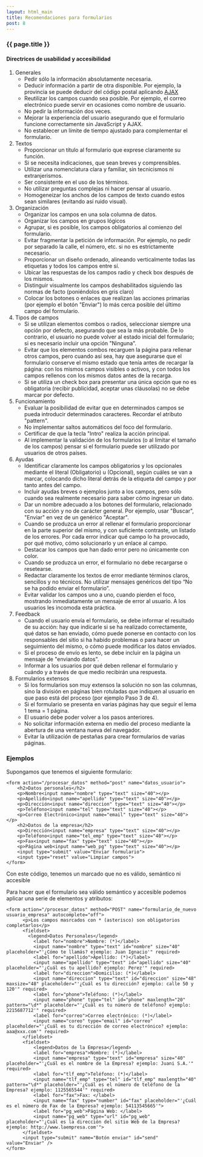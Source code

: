 ```yaml
---
layout: html_main
title: Recomendaciones para formularios
post: 8
---
```

<hgroup>
<h3>{{ page.title }}</h3>
<h4>Directrices de usabilidad y accesibilidad</h4>
</hgroup>
<article>
<ol>
  <li>Generales
    <ul>
      <li>Pedir s&oacute;lo la informaci&oacute;n absolutamente necesaria.</li>
      <li>Deducir informaci&oacute;n a partir de otra disponible. Por ejemplo, la provincia se puede deducir del c&oacute;digo postal aplicando <a href="https://es.wikipedia.org/wiki/AJAX" title="Enlace que dirije a la p&aacute;gina de Wikipedia">AJAX</a></li>
      <li>Reutilizar los campos cuando sea posible. Por ejemplo, el correo electr&oacute;nico puede servir en ocasiones como nombre de usuario.</li>
      <li>No pedir la informaci&oacute;n dos veces.</li>
      <li>Mejorar la experiencia del usuario asegurando que el formulario funcione correctamente sin JavaScript y AJAX.</li>
      <li>No establecer un l&iacute;mite de tiempo ajustado para complementar el formulario.</li>
    </ul>
  </li>
  <li>Textos
    <ul>
      <li>Proporcionar un t&iacute;tulo al formulario que exprese claramente su funci&oacute;n.</li>
      <li>Si se necesita indicaciones, que sean breves y comprensibles.</li>
      <li>Utilizar una nomenclatura clara y familiar, sin tecnicismos ni extranjerismos.</li>
      <li>Ser consistente en el uso de los t&eacute;rminos.</li>
      <li>No utilizar preguntas complejas ni hacer pensar al usuario.</li>
      <li>Homogeneizar los anchos de los campos de texto cuando estos sean similares (evitando as&iacute; ruido visual).</li>
    </ul>
  </li>
  <li>Organizaci&oacute;n
    <ul>
      <li>Organizar los campos en una sola columna de datos.</li>
      <li>Organizar los campos en grupos l&oacute;gicos</li>
      <li>Agrupar, si es posible, los campos obligatorios al comienzo del formulario.</li>
      <li>Evitar fragmentar la petici&oacute;n de informaci&oacute;n. Por ejemplo, no pedir por separado la calle, el n&uacute;mero, etc. si no es estrictamente necesario.</li>
      <li>Proporcionar un diseño ordenado, alineando verticalmente todas las etiquetas y todos los campos entre s&iacute;.</li>
      <li>Ubicar las respuestas de los campos radio y check box despu&eacute;s de los mismos.</li>
      <li>Distinguir visualmente los campos deshabilitados siguiendo las normas de facto (poni&eacute;ndolos en gris claro)</li>
      <li>Colocar los botones o enlaces que realizan las acciones primarias (por ejemplo el bot&oacute;n "Enviar") lo m&aacute;s cerca posible del &uacute;ltimo campo del formulario.</li>
    </ul>
  </li>
  <li>Tipos de campos
    <ul>
      <li>Si se utilizan elementos combos o radios, seleccionar siempre una opci&oacute;n por defecto, asegurando que sea la m&aacute;s probable. De lo contrario, el usuario no puede volver al estado inicial del formulario; si es necesario incluir una opci&oacute;n "Ninguna".</li>
      <li>Evitar que los elementos combos recarguen la p&aacute;gina para rellenar otros campos, pero cuando as&iacute; sea, hay que asegurarse que el formulario conserve el mismo estado que ten&iacute;a antes de recargar la p&aacute;gina: con los mismos campos visibles o activos, y con todos los campos rellenos con los mismos datos antes de la recarga.</li>
      <li>Si se utiliza un check box para presentar una &uacute;nica opci&oacute;n que no es obligatoria (recibir publicidad, aceptar unas cl&aacute;usolas) no se debe marcar por defecto.</li>
    </ul>
  </li>
  <li>Funcionamiento
    <ul>
      <li>Evaluar la posibilidad de evitar que en determinados campos se pueda introducir determinados caracteres. Recordar el atributo "pattern".</li>
      <li>No implementar saltos autom&aacute;ticos del foco del formulario.</li>
      <li>Certificar de que la tecla "Intro" realiza la acci&oacute;n principal.</li>
      <li>Al implementar la validaci&oacute;n de los formularios (o al limitar el tamaño de los campos) pensar si el formulario puede ser utilizado por usuarios de otros pa&iacute;ses.</li>
    </ul>
  </li>
  <li>Ayudas
    <ul>
      <li>Identificar claramente los campos obligatorios y los opcionales mediante el literal (Obligatorio) u (Opcional), seg&uacute;n cu&aacute;les se van a marcar, colocando dicho literal detr&aacute;s de la etiqueta del campo y por tanto antes del campo.</li>
      <li>Incluir ayudas breves o ejemplos junto a los campos, pero s&oacute;lo cuando sea realmente necesario para saber c&oacute;mo ingresar un dato.</li>
      <li>Dar un nombre adecuado a los botones del formulario, relacionado con su acci&oacute;n y no de car&aacute;cter general. Por ejemplo, usar "Buscar", "Enviar" en vez de un gen&eacute;rico "Aceptar".</li>
      <li>Cuando se produzca un error al rellenar el formulario proporcionar en la parte superior del mismo, y con suficiente contraste, un listado de los errores. Por cada error indicar qu&eacute; campo lo ha provocado, por qu&eacute; motivo, c&oacute;mo solucionarlo y un enlace al campo.</li>
      <li>Destacar los campos que han dado error pero no &uacute;nicamente con color.</li>
      <li>Cuando se produzca un error, el formulario no debe recargarse o resetearse.</li>
      <li>Redactar claramente los textos de error mediante t&eacute;rminos claros, sencillos y no t&eacute;cnicos. No utilizar mensajes gen&eacute;ricos del tipo “No se ha podido enviar el formulario”.</li>
      <li>Evitar validar los campos uno a uno, cuando pierden el foco, mostrando inmediatamente un mensaje de error al usuario. A los usuarios les incomoda esta pr&aacute;ctica.</li>
    </ul>
  </li>
  <li>Feedback
    <ul>
      <li>Cuando el usuario env&iacute;a el formulario, se debe informar el resultado de su acci&oacute;n: hay que indicarle si se ha realizado correctamente, qu&eacute; datos se han enviado, c&oacute;mo puede ponerse en contacto con los responsables del sitio si ha habido problemas o para hacer un seguimiento del mismo, o c&oacute;mo puede modificar los datos enviados.</li>
      <li>Si el proceso de env&iacute;o es lento, se debe incluir en la p&aacute;gina un mensaje de "enviando datos".</li>
      <li>Informar a los usuarios por qu&eacute; deben rellenar el formulario y cu&aacute;ndo y a trav&eacute;s de que medio recibir&aacute;n una respuesta.</li>
    </ul>
  </li>
  <li>Formularios extensos
    <ul>
      <li>Si los formularios son muy extensos la soluci&oacute;n no son las columnas, sino la divisi&oacute;n en p&aacute;ginas bien rotuladas que indiquen al usuario en que paso est&aacute; del proceso (por ejemplo Paso 3 de 4).</li>
      <li>Si el formulario se presenta en varias p&aacute;ginas hay que seguir el lema 1 tema = 1 p&aacute;gina.</li>
      <li>El usuario debe poder volver a los pasos anteriores.</li>
      <li>No solicitar informaci&oacute;n externa en medio del proceso mediante la abertura de una ventana nueva del navegador.</li>
      <li>Evitar la utilizaci&oacute;n de pestañas para crear formularios de varias p&aacute;ginas.</li>
    </ul>
  </li>
</ol>
</article>
<article>
  <h3>Ejemplos</h3>
  <p>Supongamos que tenemos el siguiente formulario:</p>
  <pre class="line-numbers language-html incorrecto"><code class=" language-html"><span class="token tag"><span class="token tag"><span class="token punctuation">&lt;</span>form</span> <span class="token attr-name">action</span><span class="token attr-value"><span class="token punctuation">=</span><span class="token punctuation">"</span>/procesar_datos<span class="token punctuation">"</span></span> <span class="token attr-name">method</span><span class="token attr-value"><span class="token punctuation">=</span><span class="token punctuation">"</span>post<span class="token punctuation">"</span></span> <span class="token attr-name">name</span><span class="token attr-value"><span class="token punctuation">=</span><span class="token punctuation">"</span>datos_usuario<span class="token punctuation">"</span></span><span class="token punctuation">&gt;</span></span>
    <span class="token tag"><span class="token tag"><span class="token punctuation">&lt;</span>h2</span><span class="token punctuation">&gt;</span></span>Datos personales<span class="token tag"><span class="token tag"><span class="token punctuation">&lt;/</span>h2</span><span class="token punctuation">&gt;</span></span>
    <span class="token tag"><span class="token tag"><span class="token punctuation">&lt;</span>p</span><span class="token punctuation">&gt;</span></span>Nombre<span class="token tag"><span class="token tag"><span class="token punctuation">&lt;</span>input</span> <span class="token attr-name">name</span><span class="token attr-value"><span class="token punctuation">=</span><span class="token punctuation">"</span>nombre<span class="token punctuation">"</span></span> <span class="token attr-name">type</span><span class="token attr-value"><span class="token punctuation">=</span><span class="token punctuation">"</span>text<span class="token punctuation">"</span></span> <span class="token attr-name">size</span><span class="token attr-value"><span class="token punctuation">=</span><span class="token punctuation">"</span>40<span class="token punctuation">"</span></span><span class="token punctuation">&gt;</span></span><span class="token tag"><span class="token tag"><span class="token punctuation">&lt;/</span>p</span><span class="token punctuation">&gt;</span></span>
    <span class="token tag"><span class="token tag"><span class="token punctuation">&lt;</span>p</span><span class="token punctuation">&gt;</span></span>Apellido<span class="token tag"><span class="token tag"><span class="token punctuation">&lt;</span>input</span> <span class="token attr-name">name</span><span class="token attr-value"><span class="token punctuation">=</span><span class="token punctuation">"</span>apellido<span class="token punctuation">"</span></span> <span class="token attr-name">type</span><span class="token attr-value"><span class="token punctuation">=</span><span class="token punctuation">"</span>text<span class="token punctuation">"</span></span> <span class="token attr-name">size</span><span class="token attr-value"><span class="token punctuation">=</span><span class="token punctuation">"</span>40<span class="token punctuation">"</span></span><span class="token punctuation">&gt;</span></span><span class="token tag"><span class="token tag"><span class="token punctuation">&lt;/</span>p</span><span class="token punctuation">&gt;</span></span>
    <span class="token tag"><span class="token tag"><span class="token punctuation">&lt;</span>p</span><span class="token punctuation">&gt;</span></span>Dirección<span class="token tag"><span class="token tag"><span class="token punctuation">&lt;</span>input</span> <span class="token attr-name">name</span><span class="token attr-value"><span class="token punctuation">=</span><span class="token punctuation">"</span>direccion<span class="token punctuation">"</span></span> <span class="token attr-name">type</span><span class="token attr-value"><span class="token punctuation">=</span><span class="token punctuation">"</span>text<span class="token punctuation">"</span></span> <span class="token attr-name">size</span><span class="token attr-value"><span class="token punctuation">=</span><span class="token punctuation">"</span>40<span class="token punctuation">"</span></span><span class="token punctuation">&gt;</span></span><span class="token tag"><span class="token tag"><span class="token punctuation">&lt;/</span>p</span><span class="token punctuation">&gt;</span></span>
    <span class="token tag"><span class="token tag"><span class="token punctuation">&lt;</span>p</span><span class="token punctuation">&gt;</span></span>Teléfono<span class="token tag"><span class="token tag"><span class="token punctuation">&lt;</span>input</span> <span class="token attr-name">name</span><span class="token attr-value"><span class="token punctuation">=</span><span class="token punctuation">"</span>tel<span class="token punctuation">"</span></span> <span class="token attr-name">type</span><span class="token attr-value"><span class="token punctuation">=</span><span class="token punctuation">"</span>text<span class="token punctuation">"</span></span> <span class="token attr-name">size</span><span class="token attr-value"><span class="token punctuation">=</span><span class="token punctuation">"</span>40<span class="token punctuation">"</span></span><span class="token punctuation">&gt;</span></span><span class="token tag"><span class="token tag"><span class="token punctuation">&lt;/</span>p</span><span class="token punctuation">&gt;</span></span>
    <span class="token tag"><span class="token tag"><span class="token punctuation">&lt;</span>p</span><span class="token punctuation">&gt;</span></span>Correo Electrónico<span class="token tag"><span class="token tag"><span class="token punctuation">&lt;</span>input</span> <span class="token attr-name">name</span><span class="token attr-value"><span class="token punctuation">=</span><span class="token punctuation">"</span>email<span class="token punctuation">"</span></span> <span class="token attr-name">type</span><span class="token attr-value"><span class="token punctuation">=</span><span class="token punctuation">"</span>text<span class="token punctuation">"</span></span> <span class="token attr-name">size</span><span class="token attr-value"><span class="token punctuation">=</span><span class="token punctuation">"</span>40<span class="token punctuation">"</span></span><span class="token punctuation">&gt;</span></span><span class="token tag"><span class="token tag"><span class="token punctuation">&lt;/</span>p</span><span class="token punctuation">&gt;</span></span>
    <span class="token tag"><span class="token tag"><span class="token punctuation">&lt;</span>h2</span><span class="token punctuation">&gt;</span></span>Datos de la empresa<span class="token tag"><span class="token tag"><span class="token punctuation">&lt;/</span>h2</span><span class="token punctuation">&gt;</span></span>
    <span class="token tag"><span class="token tag"><span class="token punctuation">&lt;</span>p</span><span class="token punctuation">&gt;</span></span>Dirección<span class="token tag"><span class="token tag"><span class="token punctuation">&lt;</span>input</span> <span class="token attr-name">name</span><span class="token attr-value"><span class="token punctuation">=</span><span class="token punctuation">"</span>empresa<span class="token punctuation">"</span></span> <span class="token attr-name">type</span><span class="token attr-value"><span class="token punctuation">=</span><span class="token punctuation">"</span>text<span class="token punctuation">"</span></span> <span class="token attr-name">size</span><span class="token attr-value"><span class="token punctuation">=</span><span class="token punctuation">"</span>40<span class="token punctuation">"</span></span><span class="token punctuation">&gt;</span></span><span class="token tag"><span class="token tag"><span class="token punctuation">&lt;/</span>p</span><span class="token punctuation">&gt;</span></span>
    <span class="token tag"><span class="token tag"><span class="token punctuation">&lt;</span>p</span><span class="token punctuation">&gt;</span></span>Teléfono<span class="token tag"><span class="token tag"><span class="token punctuation">&lt;</span>input</span> <span class="token attr-name">name</span><span class="token attr-value"><span class="token punctuation">=</span><span class="token punctuation">"</span>tel_emp<span class="token punctuation">"</span></span> <span class="token attr-name">type</span><span class="token attr-value"><span class="token punctuation">=</span><span class="token punctuation">"</span>text<span class="token punctuation">"</span></span> <span class="token attr-name">size</span><span class="token attr-value"><span class="token punctuation">=</span><span class="token punctuation">"</span>40<span class="token punctuation">"</span></span><span class="token punctuation">&gt;</span></span><span class="token tag"><span class="token tag"><span class="token punctuation">&lt;/</span>p</span><span class="token punctuation">&gt;</span></span>
    <span class="token tag"><span class="token tag"><span class="token punctuation">&lt;</span>p</span><span class="token punctuation">&gt;</span></span>Fax<span class="token tag"><span class="token tag"><span class="token punctuation">&lt;</span>input</span> <span class="token attr-name">name</span><span class="token attr-value"><span class="token punctuation">=</span><span class="token punctuation">"</span>fax<span class="token punctuation">"</span></span> <span class="token attr-name">type</span><span class="token attr-value"><span class="token punctuation">=</span><span class="token punctuation">"</span>text<span class="token punctuation">"</span></span> <span class="token attr-name">size</span><span class="token attr-value"><span class="token punctuation">=</span><span class="token punctuation">"</span>40<span class="token punctuation">"</span></span><span class="token punctuation">&gt;</span></span><span class="token tag"><span class="token tag"><span class="token punctuation">&lt;/</span>p</span><span class="token punctuation">&gt;</span></span>
    <span class="token tag"><span class="token tag"><span class="token punctuation">&lt;</span>p</span><span class="token punctuation">&gt;</span></span>P&aacute;gina web<span class="token tag"><span class="token tag"><span class="token punctuation">&lt;</span>input</span> <span class="token attr-name">name</span><span class="token attr-value"><span class="token punctuation">=</span><span class="token punctuation">"</span>web_pg<span class="token punctuation">"</span></span> <span class="token attr-name">type</span><span class="token attr-value"><span class="token punctuation">=</span><span class="token punctuation">"</span>text<span class="token punctuation">"</span></span> <span class="token attr-name">size</span><span class="token attr-value"><span class="token punctuation">=</span><span class="token punctuation">"</span>40<span class="token punctuation">"</span></span><span class="token punctuation">&gt;</span></span><span class="token tag"><span class="token tag"><span class="token punctuation">&lt;/</span>p</span><span class="token punctuation">&gt;</span></span>
    <span class="token tag"><span class="token tag"><span class="token punctuation">&lt;</span>input</span> <span class="token attr-name">type</span><span class="token attr-value"><span class="token punctuation">=</span><span class="token punctuation">"</span>submit<span class="token punctuation">"</span></span> <span class="token attr-name">value</span><span class="token attr-value"><span class="token punctuation">=</span><span class="token punctuation">"</span>Enviar formulario<span class="token punctuation">"</span></span><span class="token punctuation">&gt;</span></span>  
    <span class="token tag"><span class="token tag"><span class="token punctuation">&lt;</span>input</span> <span class="token attr-name">type</span><span class="token attr-value"><span class="token punctuation">=</span><span class="token punctuation">"</span>reset<span class="token punctuation">"</span></span> <span class="token attr-name">value</span><span class="token attr-value"><span class="token punctuation">=</span><span class="token punctuation">"</span>Limpiar campos<span class="token punctuation">"</span></span><span class="token punctuation">&gt;</span></span>
<span class="token tag"><span class="token tag"><span class="token punctuation">&lt;/</span>form</span><span class="token punctuation">&gt;</span></span></code></pre>
    <p>Con este c&oacute;digo, tenemos un marcado que no es v&aacute;lido, sem&aacute;ntico ni accesible</p>
    <p>Para hacer que el formulario sea v&aacute;lido sem&aacute;ntico y accesible podemos aplicar una serie de elementos y atributos:</p>
    <pre class="line-numbers language-html correcto"><code class=" language-html"><span class="token tag"><span class="token tag"><span class="token punctuation">&lt;</span>form</span> <span class="token attr-name">action</span><span class="token attr-value"><span class="token punctuation">=</span><span class="token punctuation">"</span>/procesar_datos<span class="token punctuation">"</span></span> <span class="token attr-name">method</span><span class="token attr-value"><span class="token punctuation">=</span><span class="token punctuation">"</span>POST<span class="token punctuation">"</span></span> <span class="token attr-name">name</span><span class="token attr-value"><span class="token punctuation">=</span><span class="token punctuation">"</span>formulario_de_nuevo usuario_empresa<span class="token punctuation">"</span></span> <span class="token attr-name">autocomplete</span><span class="token attr-value"><span class="token punctuation">=</span><span class="token punctuation">"</span>off<span class="token punctuation">"</span></span><span class="token punctuation">&gt;</span></span>
      <span class="token tag"><span class="token tag"><span class="token punctuation">&lt;</span>p</span><span class="token punctuation">&gt;</span></span>Los campos masrcados con * (asterisco) son obligatorios completarlos<span class="token tag"><span class="token tag"><span class="token punctuation">&lt;/</span>p</span><span class="token punctuation">&gt;</span></span>
      <span class="token tag"><span class="token punctuation">&lt;</span>fieldset</span><span class="token punctuation">&gt;</span>
        <span class="token tag"><span class="token tag"><span class="token punctuation">&lt;</span>legend</span><span class="token punctuation">&gt;</span></span>Datos Personales<span class="token tag"><span class="token tag"><span class="token punctuation">&lt;/</span>legend</span><span class="token punctuation">&gt;</span></span>
          <span class="token tag"><span class="token tag"><span class="token punctuation">&lt;</span>label</span> <span class="token attr-name">for</span><span class="token attr-value"><span class="token punctuation">=</span><span class="token punctuation">"</span>nombre<span class="token punctuation">"</span></span><span class="token punctuation">&gt;</span></span>Nombre: (*)<span class="token tag"><span class="token tag"><span class="token punctuation">&lt;/</span>label</span><span class="token punctuation">&gt;</span></span>
          <span class="token tag"><span class="token tag"><span class="token punctuation">&lt;</span>input</span> <span class="token attr-name">name</span><span class="token attr-value"><span class="token punctuation">=</span><span class="token punctuation">"</span>nombre<span class="token punctuation">"</span></span> <span class="token attr-name">type</span><span class="token attr-value"><span class="token punctuation">=</span><span class="token punctuation">"</span>text<span class="token punctuation">"</span></span> <span class="token attr-name">id</span><span class="token attr-value"><span class="token punctuation">=</span><span class="token punctuation">"</span>nombre<span class="token punctuation">"</span></span> <span class="token attr-name">size</span><span class="token attr-value"><span class="token punctuation">=</span><span class="token punctuation">"</span>40<span class="token punctuation">"</span></span> <span class="token attr-name">placeholder</span><span class="token attr-value"><span class="token punctuation">=</span><span class="token punctuation">"</span>'¿Cómo te llam&aacute;s? ejemplo: Juan Ignacio'<span class="token punctuation">"</span></span> <span class="token tag">required</span><span class="token punctuation">&gt;</span></span>
          <span class="token tag"><span class="token tag"><span class="token punctuation">&lt;</span>label</span> <span class="token attr-name">for</span><span class="token attr-value"><span class="token punctuation">=</span><span class="token punctuation">"</span>apellido<span class="token punctuation">"</span></span><span class="token punctuation">&gt;</span></span>Apellido: (*)<span class="token tag"><span class="token tag"><span class="token punctuation">&lt;/</span>label</span><span class="token punctuation">&gt;</span></span>
          <span class="token tag"><span class="token tag"><span class="token punctuation">&lt;</span>input</span> <span class="token attr-name">name</span><span class="token attr-value"><span class="token punctuation">=</span><span class="token punctuation">"</span>apellido<span class="token punctuation">"</span></span> <span class="token attr-name">type</span><span class="token attr-value"><span class="token punctuation">=</span><span class="token punctuation">"</span>text<span class="token punctuation">"</span></span> <span class="token attr-name">id</span><span class="token attr-value"><span class="token punctuation">=</span><span class="token punctuation">"</span>apellido<span class="token punctuation">"</span></span> <span class="token attr-name">size</span><span class="token attr-value"><span class="token punctuation">=</span><span class="token punctuation">"</span>40<span class="token punctuation">"</span></span> <span class="token attr-name">placeholder</span><span class="token attr-value"><span class="token punctuation">=</span><span class="token punctuation">"</span>'¿Cu&aacute;l es tu apellido? ejemplo: Perez'<span class="token punctuation">"</span></span> <span class="token tag">required</span><span class="token punctuation">&gt;</span></span>
          <span class="token tag"><span class="token tag"><span class="token punctuation">&lt;</span>label</span> <span class="token attr-name">for</span><span class="token attr-value"><span class="token punctuation">=</span><span class="token punctuation">"</span>direccion<span class="token punctuation">"</span></span><span class="token punctuation">&gt;</span></span>Domicilio: (*)<span class="token tag"><span class="token tag"><span class="token punctuation">&lt;/</span>label</span><span class="token punctuation">&gt;</span></span>
          <span class="token tag"><span class="token tag"><span class="token punctuation">&lt;</span>input</span> <span class="token attr-name">name</span><span class="token attr-value"><span class="token punctuation">=</span><span class="token punctuation">"</span>direccion<span class="token punctuation">"</span></span> <span class="token attr-name">type</span><span class="token attr-value"><span class="token punctuation">=</span><span class="token punctuation">"</span>text<span class="token punctuation">"</span></span> <span class="token attr-name">id</span><span class="token attr-value"><span class="token punctuation">=</span><span class="token punctuation">"</span>direccion<span class="token punctuation">"</span></span> <span class="token attr-name">size</span><span class="token attr-value"><span class="token punctuation">=</span><span class="token punctuation">"</span>48<span class="token punctuation">"</span></span> <span class="token attr-name">maxsize</span><span class="token attr-value"><span class="token punctuation">=</span><span class="token punctuation">"</span>48<span class="token punctuation">"</span></span> <span class="token attr-name">placeholder</span><span class="token attr-value"><span class="token punctuation">=</span><span class="token punctuation">"</span>'¿Cu&aacute;l es tu dirección? ejemplo: calle 50 y 120'<span class="token punctuation">"</span></span> <span class="token tag">required</span><span class="token punctuation">&gt;</span></span>
          <span class="token tag"><span class="token tag"><span class="token punctuation">&lt;</span>label</span> <span class="token attr-name">for</span><span class="token attr-value"><span class="token punctuation">=</span><span class="token punctuation">"</span>phone<span class="token punctuation">"</span></span><span class="token punctuation">&gt;</span></span>Teléfono: (*)<span class="token tag"><span class="token tag"><span class="token punctuation">&lt;/</span>label</span><span class="token punctuation">&gt;</span></span>
          <span class="token tag"><span class="token tag"><span class="token punctuation">&lt;</span>input</span> <span class="token attr-name">name</span><span class="token attr-value"><span class="token punctuation">=</span><span class="token punctuation">"</span>phone<span class="token punctuation">"</span></span> <span class="token attr-name">type</span><span class="token attr-value"><span class="token punctuation">=</span><span class="token punctuation">"</span>tel<span class="token punctuation">"</span></span> <span class="token attr-name">id</span><span class="token attr-value"><span class="token punctuation">=</span><span class="token punctuation">"</span>phone<span class="token punctuation">"</span></span> <span class="token attr-name">maxlength</span><span class="token attr-value"><span class="token punctuation">=</span><span class="token punctuation">"</span>20<span class="token punctuation">"</span></span> <span class="token attr-name">pattern</span><span class="token attr-value"><span class="token punctuation">=</span><span class="token punctuation">"</span>\d*<span class="token punctuation">"</span></span> <span class="token attr-name">placeholder</span><span class="token attr-value"><span class="token punctuation">=</span><span class="token punctuation">"</span>'¿Cu&aacute;l es tu número de teléfono? ejemplo: 2215687712'<span class="token punctuation">"</span></span> <span class="token tag">required</span><span class="token punctuation">&gt;</span></span>
          <span class="token tag"><span class="token tag"><span class="token punctuation">&lt;</span>label</span> <span class="token attr-name">for</span><span class="token attr-value"><span class="token punctuation">=</span><span class="token punctuation">"</span>correo<span class="token punctuation">"</span></span><span class="token punctuation">&gt;</span></span>Correo electrónico: (*)<span class="token tag"><span class="token tag"><span class="token punctuation">&lt;/</span>label</span><span class="token punctuation">&gt;</span></span>
          <span class="token tag"><span class="token tag"><span class="token punctuation">&lt;</span>input</span> <span class="token attr-name">name</span><span class="token attr-value"><span class="token punctuation">=</span><span class="token punctuation">"</span>coreo<span class="token punctuation">"</span></span> <span class="token attr-name">type</span><span class="token attr-value"><span class="token punctuation">=</span><span class="token punctuation">"</span>email<span class="token punctuation">"</span></span> <span class="token attr-name">id</span><span class="token attr-value"><span class="token punctuation">=</span><span class="token punctuation">"</span>correo<span class="token punctuation">"</span></span> <span class="token attr-name">placeholder</span><span class="token attr-value"><span class="token punctuation">=</span><span class="token punctuation">"</span>'¿Cu&aacute;l es tu dirección de correo electrónico? ejemplo: aaa@xxx.com'<span class="token punctuation">"</span></span> <span class="token tag">required</span><span class="token punctuation">&gt;</span></span>
      <span class="token tag"><span class="token tag"><span class="token punctuation">&lt;/</span>fieldset</span><span class="token punctuation">&gt;</span></span>
      <span class="token tag"><span class="token tag"><span class="token punctuation">&lt;</span>fieldset</span><span class="token punctuation">&gt;</span></span>
          <span class="token tag"><span class="token tag"><span class="token punctuation">&lt;</span>legend</span><span class="token punctuation">&gt;</span></span>Datos de la Empresa<span class="token tag"><span class="token tag"><span class="token punctuation">&lt;/</span>legend</span><span class="token punctuation">&gt;</span></span>
          <span class="token tag"><span class="token tag"><span class="token punctuation">&lt;</span>label</span> <span class="token attr-name">for</span><span class="token attr-value"><span class="token punctuation">=</span><span class="token punctuation">"</span>empresa<span class="token punctuation">"</span></span><span class="token punctuation">&gt;</span></span>Nombre: (*)<span class="token tag"><span class="token tag"><span class="token punctuation">&lt;/</span>label</span><span class="token punctuation">&gt;</span></span>
          <span class="token tag"><span class="token tag"><span class="token punctuation">&lt;</span>input</span> <span class="token attr-name">name</span><span class="token attr-value"><span class="token punctuation">=</span><span class="token punctuation">"</span>empresa<span class="token punctuation">"</span></span> <span class="token attr-name">type</span><span class="token attr-value"><span class="token punctuation">=</span><span class="token punctuation">"</span>text<span class="token punctuation">"</span></span> <span class="token attr-name">id</span><span class="token attr-value"><span class="token punctuation">=</span><span class="token punctuation">"</span>empresa<span class="token punctuation">"</span></span> <span class="token attr-name">size</span><span class="token attr-value"><span class="token punctuation">=</span><span class="token punctuation">"</span>40<span class="token punctuation">"</span></span> <span class="token attr-name">placeholder</span><span class="token attr-value"><span class="token punctuation">=</span><span class="token punctuation">"</span>'¿Cu&aacute;l es el nombre de la Empresa? ejemplo: Juani S.A.'<span class="token punctuation">"</span></span> <span class="token tag">required</span><span class="token punctuation">&gt;</span></span>
          <span class="token tag"><span class="token tag"><span class="token punctuation">&lt;</span>label</span> <span class="token attr-name">for</span><span class="token attr-value"><span class="token punctuation">=</span><span class="token punctuation">"</span>tlf_emp<span class="token punctuation">"</span></span><span class="token punctuation">&gt;</span></span>Teléfono: (*)<span class="token tag"><span class="token tag"><span class="token punctuation">&lt;/</span>label</span><span class="token punctuation">&gt;</span></span>
          <span class="token tag"><span class="token tag"><span class="token punctuation">&lt;</span>input</span> <span class="token attr-name">name</span><span class="token attr-value"><span class="token punctuation">=</span><span class="token punctuation">"</span>tlf_emp<span class="token punctuation">"</span></span> <span class="token attr-name">type</span><span class="token attr-value"><span class="token punctuation">=</span><span class="token punctuation">"</span>tel<span class="token punctuation">"</span></span> <span class="token attr-name">id</span><span class="token attr-value"><span class="token punctuation">=</span><span class="token punctuation">"</span>tlf_emp<span class="token punctuation">"</span></span> <span class="token attr-name">maxlength</span><span class="token attr-value"><span class="token punctuation">=</span><span class="token punctuation">"</span>40<span class="token punctuation">"</span></span> <span class="token attr-name">pattern</span><span class="token attr-value"><span class="token punctuation">=</span><span class="token punctuation">"</span>\d*<span class="token punctuation">"</span></span> <span class="token attr-name">placeholder</span><span class="token attr-value"><span class="token punctuation">=</span><span class="token punctuation">"</span>'¿Cu&aacute;l es el número de teléfono de la Empresa? ejemplo: 1125565544'<span class="token punctuation">"</span></span> <span class="token tag">required</span><span class="token punctuation">&gt;</span></span>
          <span class="token tag"><span class="token tag"><span class="token punctuation">&lt;</span>label</span> <span class="token attr-name">for</span><span class="token attr-value"><span class="token punctuation">=</span><span class="token punctuation">"</span>fax<span class="token punctuation">"</span></span><span class="token punctuation">&gt;</span></span>Fax: <span class="token tag"><span class="token tag"><span class="token punctuation">&lt;/</span>label</span><span class="token punctuation">&gt;</span></span>
          <span class="token tag"><span class="token tag"><span class="token punctuation">&lt;</span>input</span> <span class="token attr-name">name</span><span class="token attr-value"><span class="token punctuation">=</span><span class="token punctuation">"</span>fax<span class="token punctuation">"</span></span> <span class="token attr-name">type</span><span class="token attr-value"><span class="token punctuation">=</span><span class="token punctuation">"</span>number<span class="token punctuation">"</span></span> <span class="token attr-name">id</span><span class="token attr-value"><span class="token punctuation">=</span><span class="token punctuation">"</span>fax<span class="token punctuation">"</span></span> <span class="token attr-name">placeholder</span><span class="token attr-value"><span class="token punctuation">=</span><span class="token punctuation">"</span>'¿Cu&aacute;l es el número de Fax de la Empresa? ejemplo: 54113545665'<span class="token punctuation">"</span></span><span class="token punctuation">&gt;</span></span>
          <span class="token tag"><span class="token tag"><span class="token punctuation">&lt;</span>label</span> <span class="token attr-name">for</span><span class="token attr-value"><span class="token punctuation">=</span><span class="token punctuation">"</span>pg_web<span class="token punctuation">"</span></span><span class="token punctuation">&gt;</span></span>P&aacute;gina Web: <span class="token tag"><span class="token tag"><span class="token punctuation">&lt;/</span>label</span><span class="token punctuation">&gt;</span></span>
          <span class="token tag"><span class="token tag"><span class="token punctuation">&lt;</span>input</span> <span class="token attr-name">name</span><span class="token attr-value"><span class="token punctuation">=</span><span class="token punctuation">"</span>pg_web<span class="token punctuation">"</span></span> <span class="token attr-name">type</span><span class="token attr-value"><span class="token punctuation">=</span><span class="token punctuation">"</span>url<span class="token punctuation">"</span></span> <span class="token attr-name">id</span><span class="token attr-value"><span class="token punctuation">=</span><span class="token punctuation">"</span>pg_web<span class="token punctuation">"</span></span> <span class="token attr-name">placeholder</span><span class="token attr-value"><span class="token punctuation">=</span><span class="token punctuation">"</span>'¿Cu&aacute;l es la dirección del sitio Web de la Empresa? ejemplo: http://www.laempresa.com'<span class="token punctuation">"</span></span><span class="token punctuation">&gt;</span></span>
      <span class="token tag"><span class="token tag"><span class="token punctuation">&lt;/</span>fieldset</span><span class="token punctuation">&gt;</span></span>
      <span class="token tag"><span class="token tag"><span class="token punctuation">&lt;</span>input</span> <span class="token attr-name">type</span><span class="token attr-value"><span class="token punctuation">=</span><span class="token punctuation">"</span>submit<span class="token punctuation">"</span></span> <span class="token attr-name">name</span><span class="token attr-value"><span class="token punctuation">=</span><span class="token punctuation">"</span>Botón enviar<span class="token punctuation">"</span></span> <span class="token attr-name">id</span><span class="token attr-value"><span class="token punctuation">=</span><span class="token punctuation">"</span>send<span class="token punctuation">"</span></span> <span class="token attr-name">value</span><span class="token attr-value"><span class="token punctuation">=</span><span class="token punctuation">"</span>Enviar<span class="token punctuation">"</span></span> <span class="token punctuation">/&gt;</span></span>
<span class="token tag"><span class="token tag"><span class="token punctuation">&lt;/</span>form</span><span class="token punctuation">&gt;</span></span></code></pre>
  </article>
